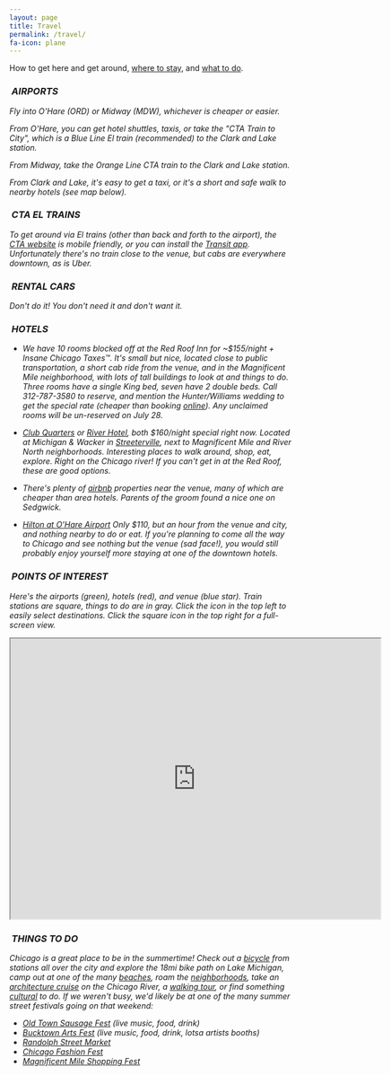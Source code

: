 ```yaml
---
layout: page
title: Travel
permalink: /travel/
fa-icon: plane
---
```


How to get here and get around, [where to stay](#hotels), and [what to do](#todo).

### <i class="fa fa-plane" />&nbsp;AIRPORTS

Fly into O'Hare (ORD) or Midway (MDW), whichever is cheaper or easier.

From O'Hare, you can get hotel shuttles, taxis, or take the "CTA Train to City", which is a Blue Line El train (recommended) to the Clark and Lake station.

From Midway, take the Orange Line CTA train to the Clark and Lake station.

From Clark and Lake, it's easy to get a taxi, or it's a short and safe walk to nearby hotels (see map below).

### <i class="fa fa-train" />&nbsp;CTA EL TRAINS

To get around via El trains (other than back and forth to the airport), the [CTA website](http://www.transitchicago.com/mobile/traintracker.aspx) is mobile friendly, or you can install the [Transit app](http://thetransitapp.com/). Unfortunately there's no train close to the venue, but cabs are everywhere downtown, as is Uber.

### <i class="fa fa-car" />&nbsp;RENTAL CARS

Don't do it! You don't need it and don't want it.

### <a name="hotels"></a><i class="fa fa-hotel" />&nbsp;HOTELS

* We have 10 rooms blocked off at the Red Roof Inn for ~$155/night + Insane Chicago Taxes&trade;. It's small but nice, located close to public transportation, a short cab ride from the venue, and in the Magnificent Mile neighborhood, with lots of tall buildings to look at and things to do. Three rooms have a single King bed, seven have 2 double beds. Call 312-787-3580 to reserve, and mention the Hunter/Williams wedding to get the special rate (cheaper than booking [online](http://www.redroofinndowntownchicago.com/)). Any unclaimed rooms will be un-reserved on July 28.

* [Club Quarters](http://bit.ly/1xaUn0f) or  [River Hotel](http://bit.ly/1xaUucg), both $160/night special right now. Located at Michigan &amp; Wacker in [Streeterville](http://www.thechicagoneighborhoods.com/Streeterville), next to Magnificent Mile and River North neighborhoods. Interesting places to walk around, shop, eat, explore. Right on the Chicago river! If you can't get in at the Red Roof, these are good options.

* There's plenty of [airbnb](https://www.airbnb.com/s/Chicago--IL--United-States?checkin=08%2F27%2F2015&checkout=08%2F30%2F2015&guests=2&room_types%5B%5D=Entire+home%2Fapt&price_max=200&sw_lat=41.88453510883599&sw_lng=-87.6510388633003&ne_lat=41.91206866445559&ne_lng=-87.62601921760938&zoom=15&search_by_map=true&ss_id=qcfcdu2g) properties near the venue, many of which are cheaper than area hotels. Parents of the groom found a nice one on Sedgwick.

* [Hilton at O'Hare Airport](http://bit.ly/1xaTy7B)
Only $110, but an hour from the venue and city, and nothing nearby to do or eat. If you're planning to come all the way to Chicago and see nothing but the venue (sad face!), you would still probably enjoy yourself more staying at one of the downtown hotels.

### <i class="fa fa-map-marker" />&nbsp;POINTS OF INTEREST

Here's the airports (green), hotels (red), and venue (blue star). Train stations are square, things to do are in gray. Click the icon in the top left to easily select destinations. Click the square icon in the top right for a full-screen view.

<iframe src="https://mapsengine.google.com/map/u/0/embed?mid=zbJpQRh0TMTs.kXbxIPPH0OE0" width="660" height="500"></iframe>

<br />

### <a name="todo"></a><i class="fa fa-thumbs-up" />&nbsp;THINGS TO DO

Chicago is a great place to be in the summertime! Check out a [bicycle](https://www.divvybikes.com/) from stations all over the city and explore the 18mi bike path on Lake Michigan, camp out at one of the many [beaches](http://www.chicagotraveler.com/chicago-beaches.htm), roam the [neighborhoods](http://www.timeout.com/chicago/neighborhoods), take an [architecture cruise](http://www.architecture.org/rivercruise) on the Chicago River, a [walking tour](http://www.insidechicagowalkingtours.com/#!tourcalendar/c127i), or find something [cultural](http://www.chicagoreader.com/chicago/arts-and-culture/Section?oid=939136) to do. If we weren't busy, we'd likely be at one of the many summer street festivals going on that weekend:

* [Old Town Sausage Fest](http://www.sausagekingchicago.com/) (live music, food, drink)
* [Bucktown Arts Fest](http://bucktownartsfest.com/history/) (live music, food, drink, lotsa artists booths)
* [Randolph Street Market](http://www.randolphstreetmarket.com/randolphstreetmarket/)
* [Chicago Fashion Fest](http://www.chicagofashionfest.com/)
* [Magnificent Mile Shopping Fest](http://www.themagnificentmile.com/events/shopping-festival/)
